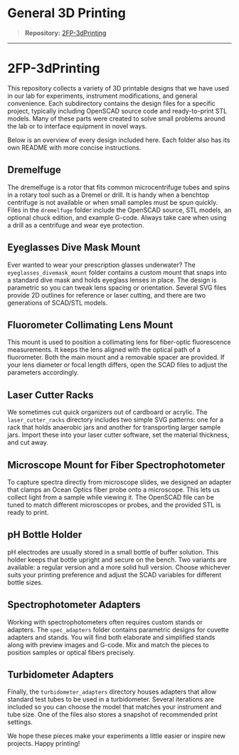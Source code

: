 # General 3D Printing

> **Repository:** [2FP-3dPrinting](https://github.com/two-frontiers-project/2FP-3dPrinting)

---

# 2FP-3dPrinting

This repository collects a variety of 3D printable designs that we have used in our lab for experiments, instrument modifications, and general convenience. Each subdirectory contains the design files for a specific project, typically including OpenSCAD source code and ready-to-print STL models. Many of these parts were created to solve small problems around the lab or to interface equipment in novel ways.

Below is an overview of every design included here. Each folder also has its own README with more concise instructions.

## Dremelfuge
The dremelfuge is a rotor that fits common microcentrifuge tubes and spins in a rotary tool such as a Dremel or drill. It is handy when a benchtop centrifuge is not available or when small samples must be spun quickly. Files in the `dremelfuge` folder include the OpenSCAD source, STL models, an optional chuck edition, and example G-code. Always take care when using a drill as a centrifuge and wear eye protection.

## Eyeglasses Dive Mask Mount
Ever wanted to wear your prescription glasses underwater? The `eyeglasses_divemask_mount` folder contains a custom mount that snaps into a standard dive mask and holds eyeglass lenses in place. The design is parametric so you can tweak lens spacing or orientation. Several SVG files provide 2D outlines for reference or laser cutting, and there are two generations of SCAD/STL models.

## Fluorometer Collimating Lens Mount
This mount is used to position a collimating lens for fiber-optic fluorescence measurements. It keeps the lens aligned with the optical path of a fluorometer. Both the main mount and a removable spacer are provided. If your lens diameter or focal length differs, open the SCAD files to adjust the parameters accordingly.

## Laser Cutter Racks
We sometimes cut quick organizers out of cardboard or acrylic. The `laser_cutter_racks` directory includes two simple SVG patterns: one for a rack that holds anaerobic jars and another for transporting larger sample jars. Import these into your laser cutter software, set the material thickness, and cut away.

## Microscope Mount for Fiber Spectrophotometer
To capture spectra directly from microscope slides, we designed an adapter that clamps an Ocean Optics fiber probe onto a microscope. This lets us collect light from a sample while viewing it. The OpenSCAD file can be tuned to match different microscopes or probes, and the provided STL is ready to print.

## pH Bottle Holder
pH electrodes are usually stored in a small bottle of buffer solution. This holder keeps that bottle upright and secure on the bench. Two variants are available: a regular version and a more solid hull version. Choose whichever suits your printing preference and adjust the SCAD variables for different bottle sizes.

## Spectrophotometer Adapters
Working with spectrophotometers often requires custom stands or adapters. The `spec_adapters` folder contains parametric designs for cuvette adapters and stands. You will find both elaborate and simplified stands along with preview images and G-code. Mix and match the pieces to position samples or optical fibers precisely.

## Turbidometer Adapters
Finally, the `turbidometer_adapters` directory houses adapters that allow standard test tubes to be used in a turbidometer. Several iterations are included so you can choose the model that matches your instrument and tube size. One of the files also stores a snapshot of recommended print settings.

We hope these pieces make your experiments a little easier or inspire new projects. Happy printing!
